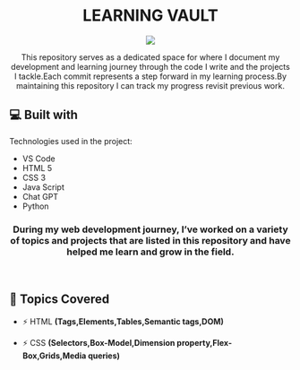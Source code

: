 
<h1 align="center" id="title">LEARNING VAULT</h1>


<p align="center"><img src="https://c4.wallpaperflare.com/wallpaper/435/542/549/javascript-google-node-js-html-microsoft-visual-studio-hd-wallpaper-preview.jpg"></p>

<p  align="center">This repository serves as a dedicated space for where I document my development and learning journey through the code I write and the projects I tackle.Each commit represents a step forward in my learning process.By maintaining this repository I can track my progress revisit previous work.</p>

  
  
<h2>💻 Built with</h2>

Technologies used in the project:

*   VS Code
*   HTML 5
*   CSS 3
*   Java Script
*   Chat GPT
*   Python

    
  


<h3 align="center">During my web development journey, I’ve worked on a variety of topics and projects that are listed in this repository and have helped me learn and grow in the field.</h3>
<br>
<h2>🧐 Topics Covered</h2>

- ⚡ HTML  **(Tags,Elements,Tables,Semantic tags,DOM)**

- ⚡ CSS **(Selectors,Box-Model,Dimension property,Flex-Box,Grids,Media queries)**






